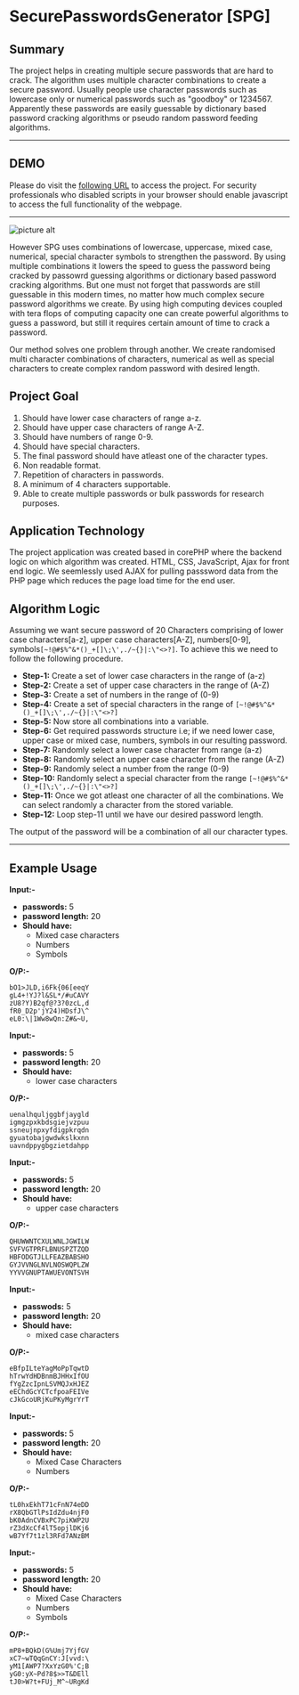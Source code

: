 # SecurePasswordsGenerator [SPG]

## Summary

The project helps in creating multiple secure passwords that are hard to crack. The algorithm uses multiple character combinations to create a secure password. Usually people use character passwords such as lowercase only or numerical passwords such as "goodboy" or 1234567. Apparently these passwords are easily guessable by dictionary based password cracking algorithms or pseudo random password feeding algorithms.

- - - -

## DEMO

Please do visit the <a href="http://www.spg-serve.byethost10.com">following URL</a> to access the project. For security professionals who disabled scripts in your browser should enable javascript to access the full functionality of the webpage.

- - - -

![picture alt](https://s9.postimg.org/3jstz1h3z/header.png)


However SPG uses combinations of lowercase, uppercase, mixed case, numerical, special character symbols to strengthen the password. By using multiple combinations it lowers the speed to guess the password being cracked by passowrd guessing algorithms or dictionary based password cracking algorithms. But one must not forget that passwords are still guessable in this modern times, no matter how much complex secure password algorithms we create. By using high computing devices coupled with tera flops of computing capacity one can create powerful algorithms to guess a password, but still it requires certain amount of time to crack a password. 

Our method solves one problem through another. We create randomised multi character combinations of characters, numerical as well as special characters to create complex random password with desired length.

## Project Goal

1) Should have lower case characters of range a-z.
2) Should have upper case characters of range A-Z.
3) Should have numbers of range 0-9.
4) Should have special characters.
5) The final password should have atleast one of the character types.
6) Non readable format.
7) Repetition of characters in passwords.
8) A minimum of 4 characters supportable.
9) Able to create multiple passwords or bulk passwords for research purposes.

## Application Technology

The project application was created based in corePHP where the backend logic on which algorithm was created. HTML, CSS, JavaScript, Ajax for front end logic. We seemlessly used AJAX for pulling passsword data from the PHP page which reduces the page load time for the end user. 

## Algorithm Logic

Assuming we want secure password of 20 Characters comprising of lower case characters[a-z], upper case characters[A-Z], numbers[0-9], symbols```[~!@#$%^&*()_+[]\;\',./~{}|:\"<>?]```. To achieve this we need to follow the following procedure.

* **Step-1:** Create a set of lower case characters in the range of (a-z)
* **Step-2:** Create a set of upper case characters in the range of (A-Z)
* **Step-3:** Create a set of numbers in the range of (0-9)
* **Step-4:** Create a set of special characters in the range of ```[~!@#$%^&*()_+[]\;\',./~{}|:\"<>?]```
* **Step-5:** Now store all combinations into a variable.
* **Step-6:** Get required passwords structure i.e; if we need lower case, upper case or mixed case, numbers, symbols in our resulting password.
* **Step-7:** Randomly select a lower case character from range (a-z)
* **Step-8:** Randomly select an upper case character from the range (A-Z)
* **Step-9:** Randomly select a number from the range (0-9)
* **Step-10:** Randomly select a special character from the range ```[~!@#$%^&*()_+[]\;\',./~{}|:\"<>?]```
* **Step-11:** Once we got atleast one character of all the combinations. We can select randomly a character from the stored variable.
* **Step-12:** Loop step-11 until we have our desired password length.

The output of the password will be a combination of all our character types.

- - - -

## Example Usage

**Input:-**

* **passwords:** 5
* **password length:** 20
* **Should have:**
	* Mixed case characters
 	* Numbers
 	* Symbols
		
**O/P:-**
```
bO1>JLD,i6Fk{06[eeqY
gL4+!YJ?l&SL*/#uCAVY
zU8?Y)B2qf@?3?0zcL,d
fR0_D2p'jY24)HDsfJ\^
eL0:\|1Ww8wQn:Z#&~U,
```

**Input:-**

* **passwords:** 5
* **password length:** 20
* **Should have:**
	* lower case characters
		
**O/P:-**
```
uenalhquljggbfjaygld
igmgzpxkbdsgiejvzpuu
ssneujnpxyfdigpkrqdn
gyuatobajgwdwkslkxnn
uavndppygbgzietdahpp
```
**Input:-**
	
* **passwords:** 5
* **password length:** 20
* **Should have:**
	* upper case characters
		
**O/P:-**
```
QHUWWNTCXULWNLJGWILW
SVFVGTPRFLBNUSPZTZQD
HBFODGTJLLFEAZBABSHO
GYJVVNGLNVLNOSWQPLZW
YYVVGNUPTAWUEVONTSVH
```
**Input:-**

* **passwods:** 5
* **password length:** 20
* **Should have:**
	* mixed case characters
		
**O/P:-**
```
eBfpILteYagMoPpTqwtD
hTrwYdHDBnmBJHHxIfOU
fYgZzcIpnLSVMQJxHJEZ
eEChdGcYCTcfpoaFEIVe
cJkGcoURjKuPKyMgrYrT
```
**Input:-**
	
* **passwords:** 5
* **password length:** 20
* **Should have:**
	* Mixed Case Characters
	* Numbers
		
**O/P:-**
```
tL0hxEkhT71cFnN74eDD
rX8QbGTlPsIdZdu4njF0
bK0AdnCVBxPC7piKWP2U
rZ3dXcCf4lT5opjlDKj6
wB7Yf7t1zl3RFd7ANzBM
```
**Input:-**
	
* **passwords:** 5
* **password length:** 20
* **Should have:**
	* Mixed Case Characters
	* Numbers
	* Symbols
		
**O/P:-**
```
mP8+BQkD(G%Umj7YjfGV
xC7~wTQqGnCY:J[vvd:\
yM1[AWP7?XxYzG0%'C;B
yG0:yX~Pd?8$>>T&DEll
tJ0>W?t+FUj_M^~URgKd
```
